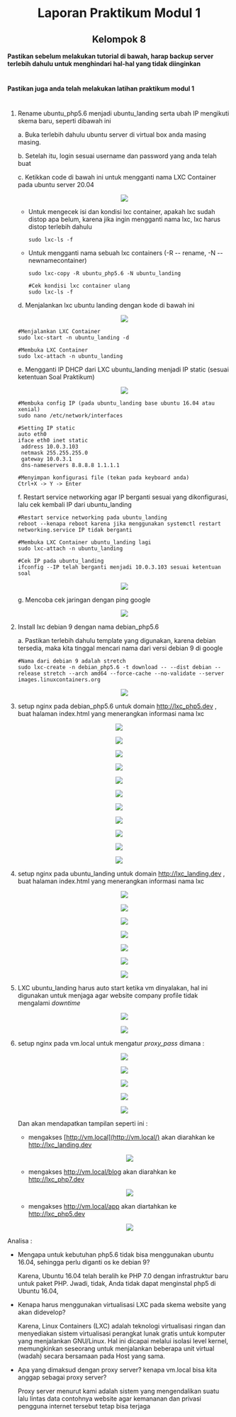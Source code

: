 <h1 style="text-align:center">
   <b>Laporan Praktikum Modul 1</b>
</h1>
<h2 style="text-align:center">
    <b>Kelompok 8</b>
</h2>



**Pastikan sebelum melakukan tutorial di bawah, harap backup server terlebih dahulu untuk menghindari hal-hal yang tidak diinginkan**
#
**Pastikan juga anda telah melakukan latihan praktikum modul 1**
#


1. Rename ubuntu_php5.6 menjadi ubuntu_landing serta ubah IP mengikuti skema baru, seperti dibawah ini

   a. Buka terlebih dahulu ubuntu server di virtual box anda masing masing.

   b. Setelah itu, login sesuai username dan password yang anda telah buat

   c. Ketikkan code di bawah ini untuk mengganti nama LXC Container pada ubuntu server 20.04

   <p align="center">
   	<img src= "https://github.com/acid99/Sistem-Administrasi-Server/blob/main/assets/laprak1/no1/2021-10-20.png?raw=true">
   </p>

   - Untuk mengecek isi dan kondisi lxc container, apakah lxc sudah distop apa belum, karena jika ingin mengganti nama lxc, lxc harus distop terlebih dahulu

     ```
     sudo lxc-ls -f
     ```

   - Untuk mengganti nama sebuah lxc containers (-R -- rename,  -N --newnamecontainer)

     ```
     sudo lxc-copy -R ubuntu_php5.6 -N ubuntu_landing
     
     #Cek kondisi lxc container ulang
     sudo lxc-ls -f
     ```

   d. Menjalankan lxc ubuntu landing dengan kode di bawah ini

   <p align="center">
   	<img src= "https://github.com/acid99/Sistem-Administrasi-Server/blob/main/assets/laprak1/no1/2021-10-20_1.png?raw=true">
   </p>

   ```
   #Menjalankan LXC Container
   sudo lxc-start -n ubuntu_landing -d
   
   #Membuka LXC Container
   sudo lxc-attach -n ubuntu_landing
   ```

   e. Mengganti IP DHCP dari LXC ubuntu_landing menjadi IP static (sesuai ketentuan Soal Praktikum)

   <p align="center">
   	<img src= "https://github.com/acid99/Sistem-Administrasi-Server/blob/main/assets/laprak1/no1/2021-10-20_2.png?raw=true">
   </p>

   ```
   #Membuka config IP (pada ubuntu_landing base ubuntu 16.04 atau xenial)
   sudo nano /etc/network/interfaces
   
   #Setting IP static 
   auto eth0
   iface eth0 inet static
   	address 10.0.3.103
   	netmask 255.255.255.0
   	gateway 10.0.3.1
   	dns-nameservers 8.8.8.8 1.1.1.1	
   	
   #Menyimpan konfigurasi file (tekan pada keyboard anda)
   Ctrl+X -> Y -> Enter
   ```

   f. Restart service networking agar IP berganti sesuai yang dikonfigurasi, lalu cek kembali IP dari ubuntu_landing

   ```
   #Restart service networking pada ubuntu_landing
   reboot --kenapa reboot karena jika menggunakan systemctl restart networking.service IP tidak berganti
   
   #Membuka LXC Container ubuntu_landing lagi
   sudo lxc-attach -n ubuntu_landing
   
   #Cek IP pada ubuntu_landing
   ifconfig --IP telah berganti menjadi 10.0.3.103 sesuai ketentuan soal
   ```

   <p align="center">
   	<img src= "https://github.com/acid99/Sistem-Administrasi-Server/blob/main/assets/laprak1/no1/2021-10-20_3.png?raw=true">
   </p>

   g. Mencoba cek jaringan dengan ping google

   <p align="center">
   	<img src= "https://github.com/acid99/Sistem-Administrasi-Server/blob/main/assets/laprak1/no1/2021-10-20_4.png?raw=true">
   </p>

   

2. Install lxc debian 9 dengan nama debian_php5.6

   a. Pastikan terlebih dahulu template yang digunakan, karena debian tersedia, maka kita tinggal mencari nama dari versi debian 9 di google

   ```
   #Nama dari debian 9 adalah stretch
   sudo lxc-create -n debian_php5.6 -t download -- --dist debian --release stretch --arch amd64 --force-cache --no-validate --server images.linuxcontainers.org
   ```

   <p align="center">
   	<img src= "https://github.com/acid99/Sistem-Administrasi-Server/blob/main/assets/laprak1/no2/2021-10-20_5.png?raw=true">
   </p>

   

3. setup nginx pada debian_php5.6 untuk domain http://lxc_php5.dev , buat halaman index.html yang menerangkan informasi nama lxc

<p align="center">
	<img src= "https://github.com/acid99/Sistem-Administrasi-Server/blob/main/assets/laprak1/no3/2021-10-20_6.png?raw=true">
</p>



<p align="center">
	<img src= "https://github.com/acid99/Sistem-Administrasi-Server/blob/main/assets/laprak1/no3/2021-10-20_7.png?raw=true">
</p>




<p align="center">
	<img src= "https://github.com/acid99/Sistem-Administrasi-Server/blob/main/assets/laprak1/no3/2021-10-20_8.png?raw=true">
</p>




<p align="center">
	<img src= "https://github.com/acid99/Sistem-Administrasi-Server/blob/main/assets/laprak1/no3/2021-10-20_9.png?raw=true">
</p>




<p align="center">
	<img src= "https://github.com/acid99/Sistem-Administrasi-Server/blob/main/assets/laprak1/no3/2021-10-20_10.png?raw=true">
</p>




<p align="center">
	<img src= "https://github.com/acid99/Sistem-Administrasi-Server/blob/main/assets/laprak1/no3/2021-10-20_11.png?raw=true">
</p>



<p align="center">
	<img src= "https://github.com/acid99/Sistem-Administrasi-Server/blob/main/assets/laprak1/no3/2021-10-20_12.png?raw=true">
</p>




<p align="center">
	<img src= "https://github.com/acid99/Sistem-Administrasi-Server/blob/main/assets/laprak1/no3/2021-10-20_13.png?raw=true">
</p>




<p align="center">
	<img src= "https://github.com/acid99/Sistem-Administrasi-Server/blob/main/assets/laprak1/no3/2021-10-20_14.png?raw=true">
</p>




<p align="center">
	<img src= "https://github.com/acid99/Sistem-Administrasi-Server/blob/main/assets/laprak1/no3/2021-10-20_15.png?raw=true">
</p>




<p align="center">
	<img src= "https://github.com/acid99/Sistem-Administrasi-Server/blob/main/assets/laprak1/no3/2021-10-20_16.png?raw=true">
</p>



4. setup nginx pada ubuntu_landing untuk domain http://lxc_landing.dev , buat halaman index.html yang menerangkan informasi nama lxc 

   

   <p align="center">
   	<img src= "https://github.com/acid99/Sistem-Administrasi-Server/blob/main/assets/laprak1/no4/2021-10-20_17.png?raw=true">
   </p>

   

   <p align="center">
   	<img src= "https://github.com/acid99/Sistem-Administrasi-Server/blob/main/assets/laprak1/no4/2021-10-20_18.png?raw=true">
   </p>

   

   <p align="center">
   	<img src= "https://github.com/acid99/Sistem-Administrasi-Server/blob/main/assets/laprak1/no4/2021-10-20_19.png?raw=true">
   </p>

   

   <p align="center">
   	<img src= "https://github.com/acid99/Sistem-Administrasi-Server/blob/main/assets/laprak1/no4/2021-10-20_20.png?raw=true">
   </p>

   

   <p align="center">
   	<img src= "https://github.com/acid99/Sistem-Administrasi-Server/blob/main/assets/laprak1/no4/2021-10-20_21.png?raw=true">
   </p>

   

   <p align="center">
   	<img src= "https://github.com/acid99/Sistem-Administrasi-Server/blob/main/assets/laprak1/no4/2021-10-20_22.png?raw=true">
   </p>

   

   <p align="center">
   	<img src= "https://github.com/acid99/Sistem-Administrasi-Server/blob/main/assets/laprak1/no4/2021-10-20_23.png?raw=true">
   </p>

   

5. LXC ubuntu_landing harus auto start ketika vm dinyalakan, hal ini digunakan untuk menjaga agar website company profile tidak mengalami *downtime*

   

   <p align="center">
   	<img src= "https://github.com/acid99/Sistem-Administrasi-Server/blob/main/assets/laprak1/no5/2021-10-20_24.png?raw=true">
   </p>

   

   <p align="center">
   	<img src= "https://github.com/acid99/Sistem-Administrasi-Server/blob/main/assets/laprak1/no5/2021-10-20_25.png?raw=true">
   </p>

   

6. setup nginx pada vm.local untuk mengatur *proxy_pass* dimana :

   <p align="center">
   	<img src= "https://github.com/acid99/Sistem-Administrasi-Server/blob/main/assets/laprak1/no6/2021-10-20_26.png?raw=true">
   </p>

   

   <p align="center">
   	<img src= "https://github.com/acid99/Sistem-Administrasi-Server/blob/main/assets/laprak1/no6/2021-10-20_26_1.png?raw=true">
   </p>

   

   <p align="center">
   	<img src= "https://github.com/acid99/Sistem-Administrasi-Server/blob/main/assets/laprak1/no6/2021-10-20_27.png?raw=true">
   </p>

   

   <p align="center">
   	<img src= "https://github.com/acid99/Sistem-Administrasi-Server/blob/main/assets/laprak1/no6/2021-10-20_28.png?raw=true">
   </p>

   


   <p align="center">
   	<img src= "https://github.com/acid99/Sistem-Administrasi-Server/blob/main/assets/laprak1/no6/2021-10-20_28_1.png?raw=true">
   </p>

   

   Dan akan mendapatkan tampilan seperti ini : 

   - mengakses [http://vm.local](http://vm.local/) akan diarahkan ke http://lxc_landing.dev

     <p align="center">
     	<img src= "https://github.com/acid99/Sistem-Administrasi-Server/blob/main/assets/laprak1/no6/2021-10-21.png?raw=true">
     </p>

     

   - mengakses http://vm.local/blog akan diarahkan ke http://lxc_php7.dev

     <p align="center">
     	<img src= "https://github.com/acid99/Sistem-Administrasi-Server/blob/main/assets/laprak1/no6/2021-10-21_2.png?raw=true">
     </p>

     

   - mengakses http://vm.local/app akan diartahkan ke http://lxc_php5.dev

     <p align="center">
     	<img src= "https://github.com/acid99/Sistem-Administrasi-Server/blob/main/assets/laprak1/no6/2021-10-21_1.png?raw=true">
     </p>

Analisa :

* Mengapa untuk kebutuhan php5.6 tidak bisa menggunakan ubuntu 16.04, sehingga perlu diganti os ke debian 9? 

  Karena, Ubuntu 16.04 telah beralih ke PHP 7.0 dengan infrastruktur baru untuk paket PHP. Jwadi, tidak, Anda tidak dapat menginstal php5 di Ubuntu 16.04, 

* Kenapa harus menggunakan virtualisasi LXC pada skema website yang akan didevelop?

  Karena, Linux Containers (LXC) adalah teknologi virtualisasi ringan dan menyediakan sistem virtualisasi perangkat lunak gratis untuk komputer yang menjalankan GNU/Linux. Hal ini dicapai melalui isolasi level kernel, memungkinkan seseorang untuk menjalankan beberapa unit virtual (wadah) secara bersamaan pada Host yang sama.

* Apa yang dimaksud dengan proxy server? kenapa vm.local bisa kita anggap sebagai proxy server?

  Proxy server menurut kami adalah sistem yang mengendalikan suatu lalu lintas data contohnya website agar kemananan dan privasi pengguna internet tersebut tetap bisa terjaga 
